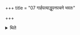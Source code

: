 +++
title = "07 गार्हपत्याद्धूपनपचने भवतः"

+++

<details><summary>थिते</summary>

7. The fumigation and baking take place on the fire taken from the Gārhapatya.  
</details>
